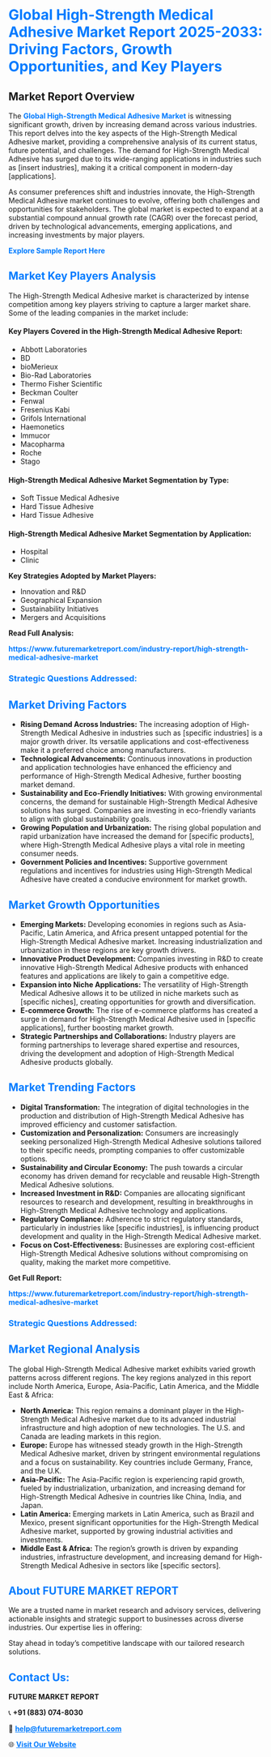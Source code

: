 <h1 style="color: #007BFF;">Global High-Strength Medical Adhesive Market Report 2025-2033: Driving Factors, Growth Opportunities, and Key Players</h1>

<section id="overview">
<h2>Market Report Overview</h2>
<p>The <a href="https://www.futuremarketreport.com/industry-report/high-strength-medical-adhesive-market" style="color: #007BFF; text-decoration: none;"><strong>Global High-Strength Medical Adhesive Market</strong></a> is witnessing significant growth, driven by increasing demand across various industries. This report delves into the key aspects of the High-Strength Medical Adhesive market, providing a comprehensive analysis of its current status, future potential, and challenges. The demand for High-Strength Medical Adhesive has surged due to its wide-ranging applications in industries such as [insert industries], making it a critical component in modern-day [applications].</p>
<p>As consumer preferences shift and industries innovate, the High-Strength Medical Adhesive market continues to evolve, offering both challenges and opportunities for stakeholders. The global market is expected to expand at a substantial compound annual growth rate (CAGR) over the forecast period, driven by technological advancements, emerging applications, and increasing investments by major players.</p>
</section>

<section id="overview">
<p><a href="https://www.futuremarketreport.com/request-sample/reportId=85559" style="color: #007BFF; text-decoration: none;"><strong>Explore Sample Report Here</strong></a></p>
</section>

<section id="key-players">
<h2 style="color: #007BFF;">Market Key Players Analysis</h2>
<p>The High-Strength Medical Adhesive market is characterized by intense competition among key players striving to capture a larger market share. Some of the leading companies in the market include:</p>
<h4>Key Players Covered in the High-Strength Medical Adhesive Report:</h4>
<ul><li>Abbott Laboratories</li><li>BD</li><li>bioMerieux</li><li>Bio-Rad Laboratories</li><li>Thermo Fisher Scientific</li><li>Beckman Coulter</li><li>Fenwal</li><li>Fresenius Kabi</li><li>Grifols International</li><li>Haemonetics</li><li>Immucor</li><li>Macopharma</li><li>Roche</li><li>Stago</li></ul>
<h4>High-Strength Medical Adhesive Market Segmentation by Type:</h4>
<ul><li>Soft Tissue Medical Adhesive</li><li>Hard Tissue Adhesive</li><li>Hard Tissue Adhesive</li></ul>

<h4>High-Strength Medical Adhesive Market Segmentation by Application:</h4>
<ul><li>Hospital</li><li>Clinic</li></ul>
<p><strong>Key Strategies Adopted by Market Players:</strong></p>
<ul>
<li>Innovation and R&D</li>
<li>Geographical Expansion</li>
<li>Sustainability Initiatives</li>
<li>Mergers and Acquisitions</li>
</ul>
</section>

<section>
<p><strong>Read Full Analysis: </strong></p><a href="https://www.futuremarketreport.com/industry-report/high-strength-medical-adhesive-market" style="color: #007BFF; text-decoration: none;"><strong>https://www.futuremarketreport.com/industry-report/high-strength-medical-adhesive-market</strong></a>
<h3 style="color: #007BFF;">Strategic Questions Addressed:</h3>
</section>

<section id="driving-factors">
<h2 style="color: #007BFF;">Market Driving Factors</h2>
<ul>
<li><strong>Rising Demand Across Industries:</strong> The increasing adoption of High-Strength Medical Adhesive in industries such as [specific industries] is a major growth driver. Its versatile applications and cost-effectiveness make it a preferred choice among manufacturers.</li>
<li><strong>Technological Advancements:</strong> Continuous innovations in production and application technologies have enhanced the efficiency and performance of High-Strength Medical Adhesive, further boosting market demand.</li>
<li><strong>Sustainability and Eco-Friendly Initiatives:</strong> With growing environmental concerns, the demand for sustainable High-Strength Medical Adhesive solutions has surged. Companies are investing in eco-friendly variants to align with global sustainability goals.</li>
<li><strong>Growing Population and Urbanization:</strong> The rising global population and rapid urbanization have increased the demand for [specific products], where High-Strength Medical Adhesive plays a vital role in meeting consumer needs.</li>
<li><strong>Government Policies and Incentives:</strong> Supportive government regulations and incentives for industries using High-Strength Medical Adhesive have created a conducive environment for market growth.</li>
</ul>
</section>

<section id="growth-opportunities">
<h2 style="color: #007BFF;">Market Growth Opportunities</h2>
<ul>
<li><strong>Emerging Markets:</strong> Developing economies in regions such as Asia-Pacific, Latin America, and Africa present untapped potential for the High-Strength Medical Adhesive market. Increasing industrialization and urbanization in these regions are key growth drivers.</li>
<li><strong>Innovative Product Development:</strong> Companies investing in R&D to create innovative High-Strength Medical Adhesive products with enhanced features and applications are likely to gain a competitive edge.</li>
<li><strong>Expansion into Niche Applications:</strong> The versatility of High-Strength Medical Adhesive allows it to be utilized in niche markets such as [specific niches], creating opportunities for growth and diversification.</li>
<li><strong>E-commerce Growth:</strong> The rise of e-commerce platforms has created a surge in demand for High-Strength Medical Adhesive used in [specific applications], further boosting market growth.</li>
<li><strong>Strategic Partnerships and Collaborations:</strong> Industry players are forming partnerships to leverage shared expertise and resources, driving the development and adoption of High-Strength Medical Adhesive products globally.</li>
</ul>
</section>

<section id="trending-factors">
<h2 style="color: #007BFF;">Market Trending Factors</h2>
<ul>
<li><strong>Digital Transformation:</strong> The integration of digital technologies in the production and distribution of High-Strength Medical Adhesive has improved efficiency and customer satisfaction.</li>
<li><strong>Customization and Personalization:</strong> Consumers are increasingly seeking personalized High-Strength Medical Adhesive solutions tailored to their specific needs, prompting companies to offer customizable options.</li>
<li><strong>Sustainability and Circular Economy:</strong> The push towards a circular economy has driven demand for recyclable and reusable High-Strength Medical Adhesive solutions.</li>
<li><strong>Increased Investment in R&D:</strong> Companies are allocating significant resources to research and development, resulting in breakthroughs in High-Strength Medical Adhesive technology and applications.</li>
<li><strong>Regulatory Compliance:</strong> Adherence to strict regulatory standards, particularly in industries like [specific industries], is influencing product development and quality in the High-Strength Medical Adhesive market.</li>
<li><strong>Focus on Cost-Effectiveness:</strong> Businesses are exploring cost-efficient High-Strength Medical Adhesive solutions without compromising on quality, making the market more competitive.</li>
</ul>
</section>

<section>
<p><strong>Get Full Report: </strong></p><a href="https://www.futuremarketreport.com/industry-report/high-strength-medical-adhesive-market" style="color: #007BFF; text-decoration: none;"><strong>https://www.futuremarketreport.com/industry-report/high-strength-medical-adhesive-market</strong></a>
<h3 style="color: #007BFF;">Strategic Questions Addressed:</h3>
</section>


<section id="regional-analysis">
<h2 style="color: #007BFF;">Market Regional Analysis</h2>
<p>The global High-Strength Medical Adhesive market exhibits varied growth patterns across different regions. The key regions analyzed in this report include North America, Europe, Asia-Pacific, Latin America, and the Middle East & Africa:</p>
<ul>
<li><strong>North America:</strong> This region remains a dominant player in the High-Strength Medical Adhesive market due to its advanced industrial infrastructure and high adoption of new technologies. The U.S. and Canada are leading markets in this region.</li>
<li><strong>Europe:</strong> Europe has witnessed steady growth in the High-Strength Medical Adhesive market, driven by stringent environmental regulations and a focus on sustainability. Key countries include Germany, France, and the U.K.</li>
<li><strong>Asia-Pacific:</strong> The Asia-Pacific region is experiencing rapid growth, fueled by industrialization, urbanization, and increasing demand for High-Strength Medical Adhesive in countries like China, India, and Japan.</li>
<li><strong>Latin America:</strong> Emerging markets in Latin America, such as Brazil and Mexico, present significant opportunities for the High-Strength Medical Adhesive market, supported by growing industrial activities and investments.</li>
<li><strong>Middle East & Africa:</strong> The region’s growth is driven by expanding industries, infrastructure development, and increasing demand for High-Strength Medical Adhesive in sectors like [specific sectors].</li>
</ul>
</section>

<footer>
<h2 style="color: #007BFF;">About FUTURE MARKET REPORT</h2>
<p>We are a trusted name in market research and advisory services, delivering actionable insights and strategic support to businesses across diverse industries. Our expertise lies in offering:</p>

<p>Stay ahead in today’s competitive landscape with our tailored research solutions.</p>

<h2 style="color: #007BFF;">Contact Us:</h2>
<p><strong>FUTURE MARKET REPORT</strong></p>
<p>📞 <strong>+91 (883) 074-8030</strong></p>
<p>📧 <strong><a href="mailto:help@futuremarketreport.com" style="color: #007BFF;">help@futuremarketreport.com</a></strong></p>
<p>🌐 <strong><a href="https://www.futuremarketreport.com/" style="color: #007BFF;">Visit Our Website</a></strong></p>
</footer>